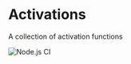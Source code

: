 # Activations
A collection of activation functions

![Node.js CI](https://github.com/raimannma/activations/workflows/Node.js%20CI/badge.svg)
